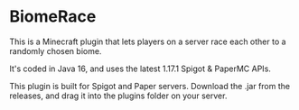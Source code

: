 # BiomeRace
This is a Minecraft plugin that lets players on a server race each other to a randomly chosen biome.

It's coded in Java 16, and uses the latest 1.17.1 Spigot & PaperMC APIs. 

This plugin is built for Spigot and Paper servers. Download the .jar from the releases, and drag it into the plugins folder on your server. 


